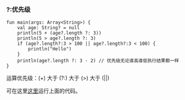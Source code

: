 ### ?:优先级
```
fun main(args: Array<String>) {
    val age: String? = null
    println(5 + (age?.length ?: 3))
    println(5 > age?.length ?: 3)
    if (age?.length?:3 > 100 || age?.length?:3 < 100) {
        println("Hello")
    }
    println(age?.length ?: 3 - 2) // 优先级无论谁高谁低执行结果都一样
}
```
运算优先级：(+) 大于 (?:) 大于 (>) 大于 (||)

可在这里[这里](https://try.kotlinlang.org/#/Examples/Hello,%20world!/Simplest%20version/Simplest%20version.kt)运行上面的代码。
